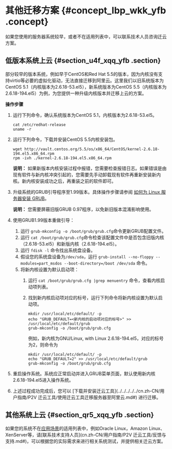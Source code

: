 # 其他迁移方案 {#concept_lbp_wkk_yfb .concept}

如果您使用的服务器系统较早，或者不在适用列表中，可以联系技术人员咨询迁云方案。

## 低版本系统上云 {#section_u4f_xqq_yfb .section}

部分较早的版本系统，例如早于CentOS和Red Hat 5.5的版本，因为内核没有支持virtio等必要的虚拟化驱动，无法直接迁移到阿里云。这里我们以旧系统版本为CentOS 5.1（内核版本为2.6.18-53.el5），新系统版本为CentOS 5.5（内核版本为2.6.18-194.el5）为例，为您提供一种升级内核版本并迁移上云的方案。

**操作步骤**

1.  运行下列命令，确认系统版本为CentOS 5.1，内核版本为2.6.18-53.el5。

    ```
    cat /etc/redhat-release
    uname -r
    ```

2.  运行下列命令，下载并安装CentOS 5.5内核安装包。

    ```
    wget http://vault.centos.org/5.5/os/x86_64/CentOS/kernel-2.6.18-194.el5.x86_64.rpm
    rpm -ivh ./kernel-2.6.18-194.el5.x86_64.rpm
    ```

    **说明：** 如果新版本内核安装过程中报错，您需要检查报错日志。如果错误是由现有软件与新内核冲突引起的，您需要先手动卸载现有软件再重新安装新内核。新内核安装成功之后，再重装之前的软件即可。

3.  升级系统的GRUB引导程序至1.99版本。具体操作步骤请参阅 [如何为 Linux 服务器安装 GRUB](https://help.aliyun.com/knowledge_detail/62807.html)。

    **说明：** 您需要屏蔽旧版GRUB 0.97程序，以免新旧版本混淆影响使用。

4.  使用GRUB1.99版本重做引导：
    1.  运行 `grub-mkconfig -o /boot/grub/grub.cfg`命令更新GRUB配置文件。
    2.  运行 `cat /boot/grub/grub.cfg`命令检查该配置文件中是否包含旧版内核（2.6.18-53.el5）和新版内核（2.6.18-194.el5）。
    3.  运行 `fdisk -l` 命令找出系统盘设备。
    4.  假设您的系统盘设备为`/dev/sda`，运行 `grub-install --no-floppy --modules=part_msdos --boot-directory=/boot /dev/sda` 命令。
    5.  将新内核设置为默认启动项：
        1.  运行 `cat /boot/grub/grub.cfg |grep menuentry` 命令，查看内核启动项列表。
        2.  找到新内核启动项对应的标号，运行下列命令将新内核设置为默认启动项。

            ```
            mkdir /usr/local/etc/default/ -p
            echo "GRUB_DEFAULT=<新内核的启动项对应的标号>" >> /usr/local/etc/default/grub
            grub-mkconfig -o /boot/grub/grub.cfg
            ```

            例如，新内核为GNU/Linux, with Linux 2.6.18-194.el5，对应的标号为2，则命令为

            ```
            mkdir /usr/local/etc/default/ -p
            echo "GRUB_DEFAULT=2" >> /usr/local/etc/default/grub
            grub-mkconfig -o /boot/grub/grub.cfg
            ```

5.  重启操作系统。系统应正常启动并进入GRUB菜单页面，默认使用新内核2.6.18-194.el5进入操作系统。
6.  上述过程成功完成后，您可以 [下载并安装迁云工具](../../../../../cn.zh-CN/用户指南/P2V 迁云工具/使用迁云工具迁移服务器至阿里云.md#) 进行迁移。

## 其他系统上云 {#section_qr5_xqq_yfb .section}

如果您的系统不在[应用场景](cn.zh-CN/最佳实践/迁移服务/适用系统和规模.md#)的适用列表中，例如Oracle Linux，Amazon Linux、XenServer等，请[联系技术支持人员](cn.zh-CN/用户指南/P2V 迁云工具/反馈与支持.md#)，可以根据您的实际需求来进行相关系统测试，并提供相关迁云方案。

